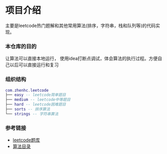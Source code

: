 # 项目介绍

主要是leetcode热门题解和其他常用算法(排序，字符串，栈和队列等)的代码实现。

### 本仓库的目的
让算法可以直接本地运行， 使用idea打断点调试，体会算法的执行过程。方便自己以后可以直接运行和复习

### 组织结构

``` lua
com.zhenhc.leetcode
├── easy -- leetcode简单题目
├── medium -- leetcode中等题目
├── hard -- leetcode困难题目
├── sorts -- 排序算法
└── strings -- 字符串算法
```


### 参考链接

- [leetcode题库](https://leetcode-cn.com/problemset/all/)
- [算法目录](https://www.cyc2018.xyz/%E7%AE%97%E6%B3%95/%E5%9F%BA%E7%A1%80/%E7%AE%97%E6%B3%95%20-%20%E7%9B%AE%E5%BD%95.html)